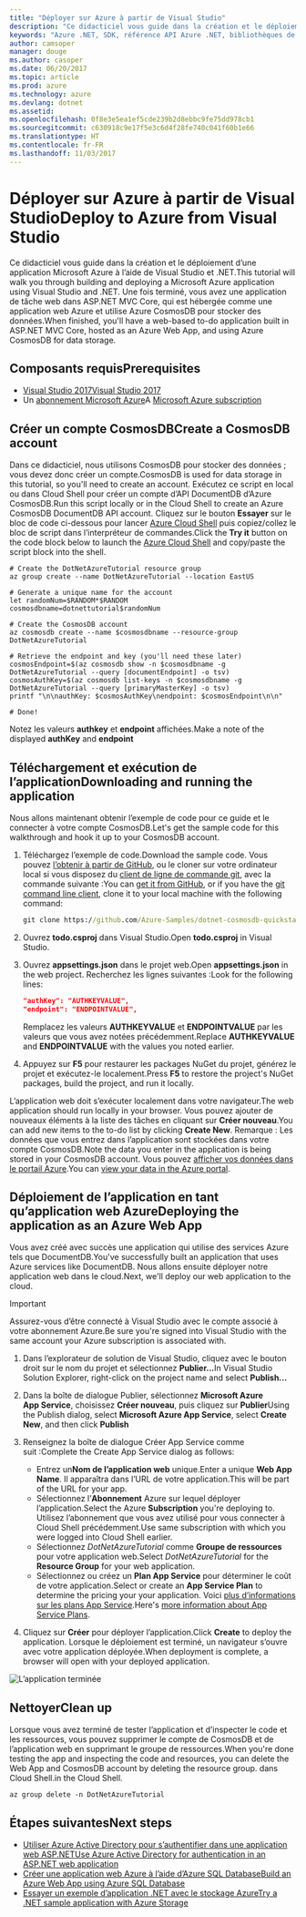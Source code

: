 ```yaml
---
title: "Déployer sur Azure à partir de Visual Studio"
description: "Ce didacticiel vous guide dans la création et le déploiement d’une application Microsoft Azure à l’aide de Visual Studio et .NET."
keywords: "Azure .NET, SDK, référence API Azure .NET, bibliothèques de classes .NET Azure"
author: camsoper
manager: douge
ms.author: casoper
ms.date: 06/20/2017
ms.topic: article
ms.prod: azure
ms.technology: azure
ms.devlang: dotnet
ms.assetid: 
ms.openlocfilehash: 0f8e3e5ea1ef5cde239b2d8ebbc9fe75dd978cb1
ms.sourcegitcommit: c630918c9e17f5e3c6d4f28fe740c041f60b1e66
ms.translationtype: HT
ms.contentlocale: fr-FR
ms.lasthandoff: 11/03/2017
---
```

# <a name="deploy-to-azure-from-visual-studio"></a><span data-ttu-id="80ac6-104">Déployer sur Azure à partir de Visual Studio</span><span class="sxs-lookup"><span data-stu-id="80ac6-104">Deploy to Azure from Visual Studio</span></span>

<span data-ttu-id="80ac6-105">Ce didacticiel vous guide dans la création et le déploiement d’une application Microsoft Azure à l’aide de Visual Studio et .NET.</span><span class="sxs-lookup"><span data-stu-id="80ac6-105">This tutorial will walk you through building and deploying a Microsoft Azure application using Visual Studio and .NET.</span></span>  <span data-ttu-id="80ac6-106">Une fois terminé, vous avez une application de tâche web dans ASP.NET MVC Core, qui est hébergée comme une application web Azure et utilise Azure CosmosDB pour stocker des données.</span><span class="sxs-lookup"><span data-stu-id="80ac6-106">When finished, you'll have a web-based to-do application built in ASP.NET MVC Core, hosted as an Azure Web App, and using Azure CosmosDB for data storage.</span></span>

## <a name="prerequisites"></a><span data-ttu-id="80ac6-107">Composants requis</span><span class="sxs-lookup"><span data-stu-id="80ac6-107">Prerequisites</span></span>

* [<span data-ttu-id="80ac6-108">Visual Studio 2017</span><span class="sxs-lookup"><span data-stu-id="80ac6-108">Visual Studio 2017</span></span>](https://www.visualstudio.com/downloads/)
* <span data-ttu-id="80ac6-109">Un [abonnement Microsoft Azure](https://azure.microsoft.com/free/)</span><span class="sxs-lookup"><span data-stu-id="80ac6-109">A [Microsoft Azure subscription](https://azure.microsoft.com/free/)</span></span>

## <a name="create-a-cosmosdb-account"></a><span data-ttu-id="80ac6-110">Créer un compte CosmosDB</span><span class="sxs-lookup"><span data-stu-id="80ac6-110">Create a CosmosDB account</span></span>

<span data-ttu-id="80ac6-111">Dans ce didacticiel, nous utilisons CosmosDB pour stocker des données ; vous devez donc créer un compte.</span><span class="sxs-lookup"><span data-stu-id="80ac6-111">CosmosDB is used for data storage in this tutorial, so you'll need to create an account.</span></span>  <span data-ttu-id="80ac6-112">Exécutez ce script en local ou dans Cloud Shell pour créer un compte d’API DocumentDB d’Azure CosmosDB.</span><span class="sxs-lookup"><span data-stu-id="80ac6-112">Run this script locally or in the Cloud Shell to create an Azure CosmosDB DocumentDB API account.</span></span>  <span data-ttu-id="80ac6-113">Cliquez sur le bouton **Essayer** sur le bloc de code ci-dessous pour lancer [Azure Cloud Shell](/azure/cloud-shell/) puis copiez/collez le bloc de script dans l’interpréteur de commandes.</span><span class="sxs-lookup"><span data-stu-id="80ac6-113">Click the **Try it** button on the code block below to launch the [Azure Cloud Shell](/azure/cloud-shell/) and copy/paste the script block into the shell.</span></span>

```azurecli-interactive
# Create the DotNetAzureTutorial resource group
az group create --name DotNetAzureTutorial --location EastUS

# Generate a unique name for the account
let randomNum=$RANDOM*$RANDOM
cosmosdbname=dotnettutorial$randomNum

# Create the CosmosDB account
az cosmosdb create --name $cosmosdbname --resource-group DotNetAzureTutorial

# Retrieve the endpoint and key (you'll need these later)
cosmosEndpoint=$(az cosmosdb show -n $cosmosdbname -g DotNetAzureTutorial --query [documentEndpoint] -o tsv)
cosmosAuthKey=$(az cosmosdb list-keys -n $cosmosdbname -g DotNetAzureTutorial --query [primaryMasterKey] -o tsv)
printf "\n\nauthKey: $cosmosAuthKey\nendpoint: $cosmosEndpoint\n\n"

# Done!

```

<span data-ttu-id="80ac6-114">Notez les valeurs **authkey** et **endpoint** affichées.</span><span class="sxs-lookup"><span data-stu-id="80ac6-114">Make a note of the displayed **authKey** and **endpoint**</span></span> 

## <a name="downloading-and-running-the-application"></a><span data-ttu-id="80ac6-115">Téléchargement et exécution de l’application</span><span class="sxs-lookup"><span data-stu-id="80ac6-115">Downloading and running the application</span></span>

<span data-ttu-id="80ac6-116">Nous allons maintenant obtenir l’exemple de code pour ce guide et le connecter à votre compte CosmosDB.</span><span class="sxs-lookup"><span data-stu-id="80ac6-116">Let's get the sample code for this walkthrough and hook it up to your CosmosDB account.</span></span>

1. <span data-ttu-id="80ac6-117">Téléchargez l’exemple de code.</span><span class="sxs-lookup"><span data-stu-id="80ac6-117">Download the sample code.</span></span>  <span data-ttu-id="80ac6-118">Vous pouvez [l’obtenir à partir de GitHub](https://github.com/Azure-Samples/dotnet-cosmosdb-quickstart/), ou le cloner sur votre ordinateur local si vous disposez du [client de ligne de commande git](https://git-scm.com/), avec la commande suivante :</span><span class="sxs-lookup"><span data-stu-id="80ac6-118">You can [get it from GitHub](https://github.com/Azure-Samples/dotnet-cosmosdb-quickstart/), or if you have the [git command line client](https://git-scm.com/), clone it to your local machine with the following command:</span></span>

    ```cmd
    git clone https://github.com/Azure-Samples/dotnet-cosmosdb-quickstart
    ```

2. <span data-ttu-id="80ac6-119">Ouvrez **todo.csproj** dans Visual Studio.</span><span class="sxs-lookup"><span data-stu-id="80ac6-119">Open **todo.csproj** in Visual Studio.</span></span>

3. <span data-ttu-id="80ac6-120">Ouvrez **appsettings.json** dans le projet web.</span><span class="sxs-lookup"><span data-stu-id="80ac6-120">Open **appsettings.json** in the web project.</span></span>  <span data-ttu-id="80ac6-121">Recherchez les lignes suivantes :</span><span class="sxs-lookup"><span data-stu-id="80ac6-121">Look for the following lines:</span></span>

    ```json
    "authKey": "AUTHKEYVALUE",
    "endpoint": "ENDPOINTVALUE",
    ```
    <span data-ttu-id="80ac6-122">Remplacez les valeurs **AUTHKEYVALUE** et **ENDPOINTVALUE** par les valeurs que vous avez notées précédemment.</span><span class="sxs-lookup"><span data-stu-id="80ac6-122">Replace **AUTHKEYVALUE** and **ENDPOINTVALUE** with the values you noted earlier.</span></span>

4. <span data-ttu-id="80ac6-123">Appuyez sur **F5** pour restaurer les packages NuGet du projet, générez le projet et exécutez-le localement.</span><span class="sxs-lookup"><span data-stu-id="80ac6-123">Press **F5** to restore the project's NuGet packages, build the project, and run it locally.</span></span>

<span data-ttu-id="80ac6-124">L’application web doit s’exécuter localement dans votre navigateur.</span><span class="sxs-lookup"><span data-stu-id="80ac6-124">The web application should run locally in your browser.</span></span>  <span data-ttu-id="80ac6-125">Vous pouvez ajouter de nouveaux éléments à la liste des tâches en cliquant sur **Créer nouveau**.</span><span class="sxs-lookup"><span data-stu-id="80ac6-125">You can add new items to the to-do list by clicking **Create New**.</span></span>  <span data-ttu-id="80ac6-126">Remarque : Les données que vous entrez dans l’application sont stockées dans votre compte CosmosDB.</span><span class="sxs-lookup"><span data-stu-id="80ac6-126">Note the data you enter in the application is being stored in your CosmosDB account.</span></span>  <span data-ttu-id="80ac6-127">Vous pouvez [afficher vos données dans le portail Azure](/azure/documentdb/documentdb-view-json-document-explorer).</span><span class="sxs-lookup"><span data-stu-id="80ac6-127">You can [view your data in the Azure portal](/azure/documentdb/documentdb-view-json-document-explorer).</span></span>

## <a name="deploying-the-application-as-an-azure-web-app"></a><span data-ttu-id="80ac6-128">Déploiement de l’application en tant qu’application web Azure</span><span class="sxs-lookup"><span data-stu-id="80ac6-128">Deploying the application as an Azure Web App</span></span>

<span data-ttu-id="80ac6-129">Vous avez créé avec succès une application qui utilise des services Azure tels que DocumentDB.</span><span class="sxs-lookup"><span data-stu-id="80ac6-129">You've successfully built an application that uses Azure services like DocumentDB.</span></span>  <span data-ttu-id="80ac6-130">Nous allons ensuite déployer notre application web dans le cloud.</span><span class="sxs-lookup"><span data-stu-id="80ac6-130">Next, we'll deploy our web application to the cloud.</span></span>

> [!IMPORTANT]
> <span data-ttu-id="80ac6-131">Assurez-vous d’être connecté à Visual Studio avec le compte associé à votre abonnement Azure.</span><span class="sxs-lookup"><span data-stu-id="80ac6-131">Be sure you're signed into Visual Studio with the same account your Azure subscription is associated with.</span></span>

1. <span data-ttu-id="80ac6-132">Dans l’explorateur de solution de Visual Studio, cliquez avec le bouton droit sur le nom du projet et sélectionnez **Publier...**</span><span class="sxs-lookup"><span data-stu-id="80ac6-132">In Visual Studio Solution Explorer, right-click on the project name and select **Publish...**</span></span>

2. <span data-ttu-id="80ac6-133">Dans la boîte de dialogue Publier, sélectionnez **Microsoft Azure App Service**, choisissez **Créer nouveau**, puis cliquez sur **Publier**</span><span class="sxs-lookup"><span data-stu-id="80ac6-133">Using the Publish dialog, select **Microsoft Azure App Service**, select **Create New**, and then click **Publish**</span></span>

3. <span data-ttu-id="80ac6-134">Renseignez la boîte de dialogue Créer App Service comme suit :</span><span class="sxs-lookup"><span data-stu-id="80ac6-134">Complete the Create App Service dialog as follows:</span></span>

    * <span data-ttu-id="80ac6-135">Entrez un**Nom de l’application web** unique.</span><span class="sxs-lookup"><span data-stu-id="80ac6-135">Enter a unique **Web App Name**.</span></span>  <span data-ttu-id="80ac6-136">Il apparaîtra dans l’URL de votre application.</span><span class="sxs-lookup"><span data-stu-id="80ac6-136">This will be part of the URL for your app.</span></span>
    * <span data-ttu-id="80ac6-137">Sélectionnez l’**Abonnement** Azure sur lequel déployer l’application.</span><span class="sxs-lookup"><span data-stu-id="80ac6-137">Select the Azure **Subscription** you're deploying to.</span></span>  <span data-ttu-id="80ac6-138">Utilisez l’abonnement que vous avez utilisé pour vous connecter à Cloud Shell précédemment.</span><span class="sxs-lookup"><span data-stu-id="80ac6-138">Use same subscription with which you were logged into Cloud Shell earlier.</span></span>
    * <span data-ttu-id="80ac6-139">Sélectionnez *DotNetAzureTutorial* comme **Groupe de ressources** pour votre application web.</span><span class="sxs-lookup"><span data-stu-id="80ac6-139">Select *DotNetAzureTutorial* for the **Resource Group** for your web application.</span></span>
    * <span data-ttu-id="80ac6-140">Sélectionnez ou créez un **Plan App Service** pour déterminer le coût de votre application.</span><span class="sxs-lookup"><span data-stu-id="80ac6-140">Select or create an **App Service Plan** to determine the pricing your your application.</span></span>  <span data-ttu-id="80ac6-141">Voici [plus d’informations sur les plans App Service](/azure/app-service/azure-web-sites-web-hosting-plans-in-depth-overview).</span><span class="sxs-lookup"><span data-stu-id="80ac6-141">Here's [more information about App Service Plans](/azure/app-service/azure-web-sites-web-hosting-plans-in-depth-overview).</span></span>

4. <span data-ttu-id="80ac6-142">Cliquez sur **Créer** pour déployer l’application.</span><span class="sxs-lookup"><span data-stu-id="80ac6-142">Click **Create** to deploy the application.</span></span>  <span data-ttu-id="80ac6-143">Lorsque le déploiement est terminé, un navigateur s’ouvre avec votre application déployée.</span><span class="sxs-lookup"><span data-stu-id="80ac6-143">When deployment is complete, a browser will open with your deployed application.</span></span>

![L’application terminée](./media/dotnet-quickstart/todo.png)

## <a name="clean-up"></a><span data-ttu-id="80ac6-145">Nettoyer</span><span class="sxs-lookup"><span data-stu-id="80ac6-145">Clean up</span></span>

<span data-ttu-id="80ac6-146">Lorsque vous avez terminé de tester l’application et d’inspecter le code et les ressources, vous pouvez supprimer le compte de CosmosDB et de l’application web en supprimant le groupe de ressources.</span><span class="sxs-lookup"><span data-stu-id="80ac6-146">When you're done testing the app and inspecting the code and resources, you can delete the Web App and CosmosDB account by deleting the resource group.</span></span> <span data-ttu-id="80ac6-147">dans Cloud Shell.</span><span class="sxs-lookup"><span data-stu-id="80ac6-147">in the Cloud Shell.</span></span>

```azurecli-interactive
az group delete -n DotNetAzureTutorial
```

## <a name="next-steps"></a><span data-ttu-id="80ac6-148">Étapes suivantes</span><span class="sxs-lookup"><span data-stu-id="80ac6-148">Next steps</span></span>

* [<span data-ttu-id="80ac6-149">Utiliser Azure Active Directory pour s’authentifier dans une application web ASP.NET</span><span class="sxs-lookup"><span data-stu-id="80ac6-149">Use Azure Active Directory for authentication in an ASP.NET web application</span></span>](/azure/active-directory/develop/active-directory-devquickstarts-webapp-dotnet)
* [<span data-ttu-id="80ac6-150">Créer une application web Azure à l’aide d’Azure SQL Database</span><span class="sxs-lookup"><span data-stu-id="80ac6-150">Build an Azure Web App using Azure SQL Database</span></span>](/azure/app-service-web/web-sites-dotnet-get-started)
* [<span data-ttu-id="80ac6-151">Essayer un exemple d’application .NET avec le stockage Azure</span><span class="sxs-lookup"><span data-stu-id="80ac6-151">Try a .NET sample application with Azure Storage</span></span>](/azure/storage/storage-samples-dotnet)


